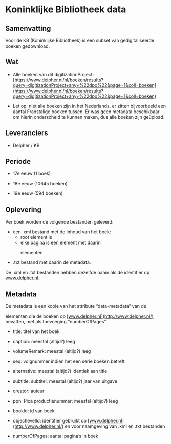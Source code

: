 # Koninklijke Bibliotheek data


## Samenvatting

Voor de KB (Koninklijke Bibliotheek) is een subset van gedigitaliseerde boeken gedownload.


## Wat

- Alle boeken van dit digitizationProject:
[https://www.delpher.nl/nl/boeken/results?query=digitizationProject+any+%22dpo%22&page=1&coll=boeken](https://www.delpher.nl/nl/boeken/results?query=digitizationProject+any+%22dpo%22&page=1&coll=boeken)

- Let op: niet alle boeken zijn in het Nederlands, er zitten bijvoorbeeld een aantal Franstalige boeken tussen. Er was geen metadata beschikbaar om hierin onderscheid te kunnen maken, dus alle boeken zijn geüpload.



## Leveranciers

- Delpher / KB


## Periode


- 17e eeuw (1 boek)

- 18e eeuw (10645 boeken)

- 19e eeuw (594 boeken)


## Oplevering

Per boek worden de volgende bestanden geleverd:

- een .xml bestand met de inhoud van het boek:
    - root element is <book>
    - elke pagina is een <text> element met daarin <p>
elementen 
- .txt bestand met daarin de metadata. 


De .xml en .txt bestanden hebben dezelfde naam als de identifier
op www.delpher.nl.


## Metadata

De metadata is een kopie van het attribute “data-metadata” van de <article> elementen die de boeken op [www.delpher.nl](http://www.delpher.nl/) bevatten, met als toevoeging “numberOfPages”.

- title: titel van het boek

- caption: meestal (altijd?) leeg

- volumeRemark: meestal (altijd?) leeg

- seq: volgnummer indien het een serie boeken betreft

- alternative: meestal (altijd?) identiek aan title

- subtitle: subtitel; meestal (altijd?) jaar van uitgave

- creator: auteur

- ppn: Pica productienummer; meestal (altijd?) leeg

- bookId: id van boek

- objectlevelId: identifier gebruikt op [www.delpher.nl](http://www.delpher.nl/) en voor naamgeving van .xml en .txt bestanden

- numberOfPages: aantal pagina’s in boek